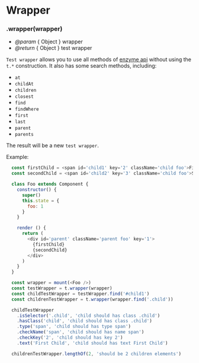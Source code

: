 # Wrapper

### .wrapper(wrapper)

* *@param* { Object<EnzymeMount> } wrapper
* *@return* { Object } test wrapper

`Test wrapper` allows you to use all methods of [enzyme api](https://github.com/grammarly/tape-enzyme/blob/master/doc/enzyme.md) without using the `t.*` construction.
It also has some search methods, including: 

* `at`
* `childAt`
* `children`
* `closest`
* `find`
* `findWhere`
* `first`
* `last`
* `parent`
* `parents`

The result will be a new `test wrapper`.

Example:

```js
  const firstChild = <span id='child1' key='2' className='child foo'>First Child</span>
  const secondChild = <span id='child2' key='3' className='child foo'>Second Child</span>

  class Foo extends Component {
    constructor() {
      super()
      this.state = {
        foo: 1
      }
    }

    render () {
      return (
        <div id='parent' className='parent foo' key='1'>
          {firstChild}
          {secondChild}
        </div>
      )
    }
  }

  const wrapper = mount(<Foo />)
  const testWrapper = t.wrapper(wrapper)
  const childTestWrapper = testWrapper.find('#child1')
  const childrenTestWrapper = t.wrapper(wrapper.find('.child'))

  childTestWrapper
    .isSelector('.child', 'child should has class .child')
    .hasClass('child', 'child should has class .child')
    .type('span', 'child should has type span')
    .checkName('span', 'child should has name span')
    .checkKey('2', 'child should has key 2')
    .text('First Child', 'child should has text First Child')

  childrenTestWrapper.lengthOf(2, 'should be 2 children elements')
```